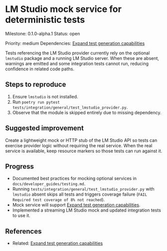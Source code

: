 # LM Studio mock service for deterministic tests

Milestone: 0.1.0-alpha.1
Status: open

Priority: medium
Dependencies: [Expand test generation capabilities](Expand-test-generation-capabilities.md)


Tests referencing the LM Studio provider currently rely on the optional
`lmstudio` package and a running LM Studio server. When these are absent,
warnings are emitted and some integration tests cannot run, reducing
confidence in related code paths.

## Steps to reproduce
1. Ensure `lmstudio` is not installed.
2. Run `poetry run pytest tests/integration/general/test_lmstudio_provider.py`.
3. Observe that the module is skipped entirely due to missing dependency.

## Suggested improvement
Create a lightweight mock or HTTP stub of the LM Studio API so tests can
exercise provider logic without requiring the real service. When the real
service is available, keep resource markers so those tests can run against
it.

## Progress
- Documented best practices for mocking optional services in
  `docs/developer_guides/testing.md`.
- Running `tests/integration/general/test_lmstudio_provider.py` with `lmstudio` absent skips all tests and triggers coverage failure (`FAIL Required test coverage of 8% not reached`).
- Mock service will support [Expand test generation capabilities](Expand-test-generation-capabilities.md).
- Implemented a streaming LM Studio mock and updated integration tests to use it.

## References

- Related: [Expand test generation capabilities](Expand-test-generation-capabilities.md)
